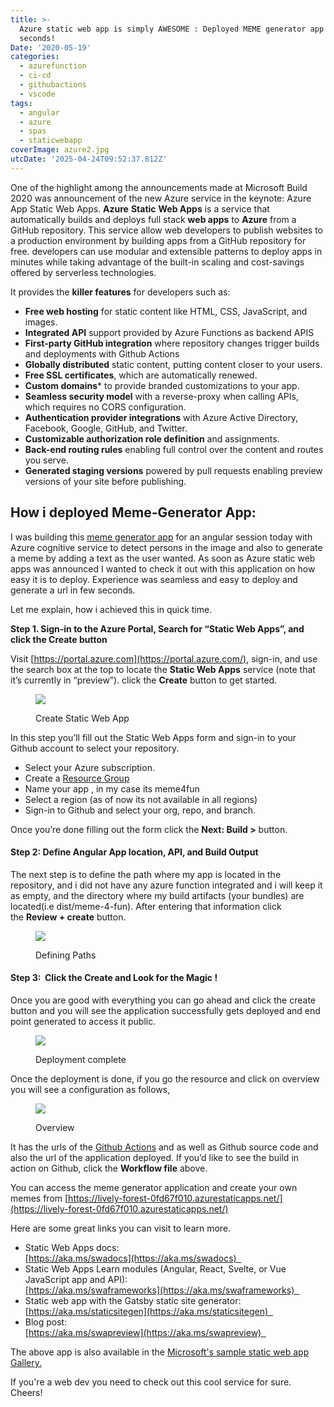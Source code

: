```yaml
---
title: >-
  Azure static web app is simply AWESOME : Deployed MEME generator app in 10
  seconds!
Date: '2020-05-19'
categories:
  - azurefunction
  - ci-cd
  - githubactions
  - vscode
tags:
  - angular
  - azure
  - spas
  - staticwebapp
coverImage: azure2.jpg
utcDate: '2025-04-24T09:52:37.812Z'
---
```


One of the highlight among the announcements made at Microsoft Build 2020 was announcement of the new Azure service in the keynote: Azure App Static Web Apps. **Azure** **Static** **Web Apps** is a service that automatically builds and deploys full stack **web apps** to **Azure** from a GitHub repository. This service allow web developers to publish websites to a production environment by building apps from a GitHub repository for free. developers can use modular and extensible patterns to deploy apps in minutes while taking advantage of the built-in scaling and cost-savings offered by serverless technologies.

It provides the **killer features** for developers such as:

- **Free web hosting** for static content like HTML, CSS, JavaScript, and images.
- **Integrated API** support provided by Azure Functions as backend APIS
- **First-party GitHub integration** where repository changes trigger builds and deployments with Github Actions
- **Globally distributed** static content, putting content closer to your users.
- **Free SSL certificates**, which are automatically renewed.
- **Custom domains**\* to provide branded customizations to your app.
- **Seamless security model** with a reverse-proxy when calling APIs, which requires no CORS configuration.
- **Authentication provider integrations** with Azure Active Directory, Facebook, Google, GitHub, and Twitter.
- **Customizable authorization role definition** and assignments.
- **Back-end routing rules** enabling full control over the content and routes you serve.
- **Generated staging versions** powered by pull requests enabling preview versions of your site before publishing.

## How i deployed Meme-Generator App:

I was building this [meme generator app](https://github.com/sajeetharan/meme4fun) for an angular session today with Azure cognitive service to detect persons in the image and also to generate a meme by adding a text as the user wanted. As soon as Azure static web apps was announced I wanted to check it out with this application on how easy it is to deploy. Experience was seamless and easy to deploy and generate a url in few seconds.

Let me explain, how i achieved this in quick time.

**Step 1. Sign-in to the Azure Portal, Search for “Static Web Apps”, and click the Create button**

Visit [https://portal.azure.com](https://portal.azure.com/), sign-in, and use the search box at the top to locate the **Static Web Apps** service (note that it’s currently in “preview”). click the **Create** button to get started.

<figure>

![](https://sajeetharan.wordpress.com/wp-content/uploads/2020/05/meme.png?w=856)

<figcaption>

Create Static Web App

</figcaption>

</figure>

In this step you’ll fill out the Static Web Apps form and sign-in to your Github account to select your repository.

- Select your Azure subscription.
- Create a [Resource Group](https://docs.microsoft.com/en-us/azure/azure-resource-manager/management/manage-resource-groups-portal)
- Name your app , in my case its meme4fun
- Select a region (as of now its not available in all regions)
- Sign-in to Github and select your org, repo, and branch. 

Once you’re done filling out the form click the **Next: Build >** button.

#### **Step 2: Define Angular App location, API, and Build Output**

The next step is to define the path where my app is located in the repository, and i did not have any azure function integrated and i will keep it as empty, and the directory where my build artifacts (your bundles) are located(i.e dist/meme-4-fun). After entering that information click the **Review + create** button.

<figure>

![](https://sajeetharan.wordpress.com/wp-content/uploads/2020/05/meme6.jpg?w=798)

<figcaption>

Defining Paths

</figcaption>

</figure>

#### Step 3:  Click the Create and Look for the Magic !

Once you are good with everything you can go ahead and click the create button and you will see the application successfully gets deployed and end point generated to access it public.

<figure>

![](https://sajeetharan.wordpress.com/wp-content/uploads/2020/05/meme2.png?w=1024)

<figcaption>

Deployment complete

</figcaption>

</figure>

Once the deployment is done, if you go the resource and click on overview you will see a configuration as follows,

<figure>

![](https://sajeetharan.wordpress.com/wp-content/uploads/2020/05/overview.png?w=1024)

<figcaption>

Overview

</figcaption>

</figure>

It has the urls of the [Github Actions](https://sajeetharan.com/2019/11/24/build-and-deploy-angular-applications-to-the-cloud-with-github-actions/) and as well as Github source code and also the url of the application deployed. If you’d like to see the build in action on Github, click the **Workflow file** above.

You can access the meme generator application and create your own memes from [https://lively-forest-0fd67f010.azurestaticapps.net/](https://lively-forest-0fd67f010.azurestaticapps.net/)

Here are some great links you can visit to learn more. 

- Static Web Apps docs:   
    [https://aka.ms/swadocs](https://aka.ms/swadocs)  
- Static Web Apps Learn modules (Angular, React, Svelte, or Vue JavaScript app and API):   
    [https://aka.ms/swaframeworks](https://aka.ms/swaframeworks)  
- Static web app with the Gatsby static site generator:   
    [https://aka.ms/staticsitegen](https://aka.ms/staticsitegen)  
- Blog post:   
    [https://aka.ms/swapreview](https://aka.ms/swapreview)  

The above app is also available in the [Microsoft's sample static web app Gallery.](https://github.com/microsoft/static-web-apps-gallery-code-samples)

If you're a web dev you need to check out this cool service for sure. Cheers!
